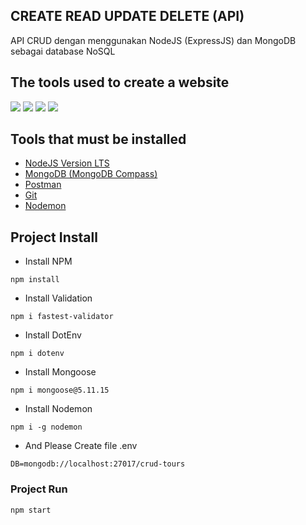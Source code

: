 ## CREATE READ UPDATE DELETE (API)

<p align='left'>API CRUD dengan menggunakan NodeJS (ExpressJS) dan MongoDB sebagai database NoSQL </p>

## The tools used to create a website
<p align=left>
<img src="https://img.shields.io/badge/Text%20Editor-Visual%20Studio%20Code-blue?&amp;logo=visual%20studio%20code&amp;logoColor=blue" style="max-width:100%;">
<img src="https://img.shields.io/badge/Database-MongoDB-green?style=flat?&amp;logo=mongodb&amp;logoColor=green" style="max-width:100%;">
<img src="https://img.shields.io/badge/Code-NodeJS-green?style=flat?&amp;logo=node.js&amp;logoColor=green" style="max-width:100%;">
<img src="https://img.shields.io/badge/Connector-Mongoose-orange?style=flat?&amp;logo=mongoose&amp;logoColor=green" style="max-width:100%;">
</p>

## Tools that must be installed
* <a href="https://nodejs.org">NodeJS Version LTS</a>
* <a href="https://docs.mongodb.com/manual/installation/">MongoDB (MongoDB Compass)</a>
* <a href="https://www.postman.com/">Postman</a>
* <a href="https://git-scm.com/">Git</a>
* <a href="https://www.npmjs.com/package/nodemon">Nodemon</a>

## Project Install

* <p> Install NPM </p>
```
npm install
```
* <p> Install Validation </p>
```
npm i fastest-validator
```
* <p> Install DotEnv </p>
```
npm i dotenv
```
* <p> Install Mongoose </p>
```
npm i mongoose@5.11.15
```
* <p> Install Nodemon </p>
```
npm i -g nodemon
```
* <p>And Please Create file .env </p>
```
DB=mongodb://localhost:27017/crud-tours
```
### Project Run

```
npm start
```
